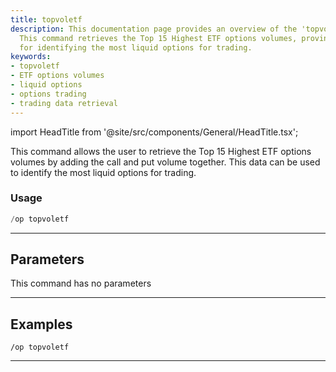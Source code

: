 ```yaml
---
title: topvoletf
description: This documentation page provides an overview of the 'topvoletf' command.
  This command retrieves the Top 15 Highest ETF options volumes, proving essential
  for identifying the most liquid options for trading.
keywords:
- topvoletf
- ETF options volumes
- liquid options
- options trading
- trading data retrieval
---
```


import HeadTitle from '@site/src/components/General/HeadTitle.tsx';

<HeadTitle title="options: topvoletf - Discord Reference | OpenBB Bot Docs" />

This command allows the user to retrieve the Top 15 Highest ETF options volumes by adding the call and put volume together. This data can be used to identify the most liquid options for trading.

### Usage

```python wordwrap
/op topvoletf
```

---

## Parameters

This command has no parameters



---

## Examples

```
/op topvoletf
```
---
